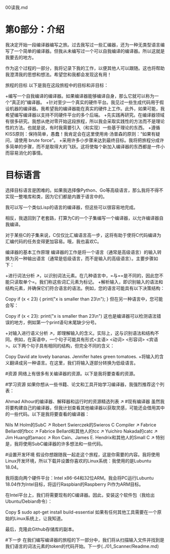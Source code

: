 00读我.md

# 第0部分：介绍
我决定开始一段编译器编写之旅。过去我写过一些汇编器，还为一种无类型语言编写了一个简单的编译器。但我从未编写过一个可以自我编译的编译器。所以这就是我要去的地方。

作为这个过程的一部分，我将记录下我的工作，以便其他人可以跟随。这也将帮助我澄清我的思想和想法。希望您和我都会发现这有用！

旅程的目标
以下是我在这段旅程中的目标和非目标：

+编写一个自我编译的编译器。如果编译器能够编译自身，那么它就可以称为一个“真正的”编译器。
+针对至少一个真实的硬件平台。我见过一些生成代码用于假设机器的编译器。我希望我的编译器能在真实的硬件上工作。此外，如果可能，我希望编写编译器以支持不同硬件平台的多个后端。
+先实践再研究。在编译器领域有很多研究。我想从绝对零开始这段旅程，所以我会采取实践性的方法而不是理论性的方法。也就是说，有时我需要引入（和实现）一些基于理论的东西。
+遵循KISS原则：保持简单，愚蠢！我肯定会在这里使用肯·汤普森的原则：“如果有疑问，请使用 brute force”。
+采用许多小步骤来达到最终目标。我将把旅程分成许多简单的步骤，而不是取得大的飞跃。这将使每个新加入编译器的东西都是一件小而容易消化的事情。

# 目标语言
选择目标语言是困难的。如果我选择像Python、Go等高级语言，那么我将不得不实现一整堆库和类，因为它们都是内置于语言中的。

我可以写一个类似Lisp的语言的编译器，但这些可以很容易地完成。

相反，我退回到了老套路，打算为C的一个子集编写一个编译器，以允许编译器自我编译。

对于某些C的子集来说，C仅仅比汇编语言高一步，这将有助于使将C代码编译为汇编代码的任务变得更加容易。哦，我也喜欢C。

编译器的基本工作原理
编译器的工作是将一个语言（通常是高级语言）的输入转换为另一种输出语言（通常是低级语言，而不是输入的高级语言）。主要步骤如下：

+进行词法分析 ↗，以识别词法元素。在几种语言中，=与==是不同的，因此您不能只读取单个=。我们称这些词汇元素为标记。
+解析输入，即识别输入的语法和结构元素，并确保它们符合语言的语法。例如，您的语言可能具有以下决策结构：

Copy
      if (x < 23) {
        print("x is smaller than 23\n");
      }
但在另一种语言中，您可能会写：

Copy
      if (x < 23):
        print("x is smaller than 23\n")
这也是编译器可以检测语法错误的地方，例如第一个print语句末尾缺少分号。

+对输入进行语义分析 ↗，即理解输入的含义。实际上，这与识别语法和结构不同。例如，在英语中，一个句子可能具有形式<主语> <动词> <形容词> <宾语>。以下两个句子具有相同的结构，但完全不同的含义：

Copy
          David ate lovely bananas.
          Jennifer hates green tomatoes.
+将输入的含义翻译成另一种语言。在这里，我们将输入逐部分转换为低级语言。

#资源
网络上有很多有关编译器的资源。以下是我将要查看的资源。

#学习资源
如果你想从一些书籍、论文和工具开始学习编译器，我强烈推荐这个列表：

Ahmad Alhour的编译器、解释器和运行时的资源精选列表 ↗
#现有编译器
虽然我将要构建自己的编译器，但我计划查看其他编译器以获取灵感，可能还会借用其中的一些代码。以下是我将要查看的编译器：

Nils M Holm的SubC ↗
Robert Swierczek的Swieros C Compiler ↗
Fabrice Bellard的fbcc ↗
Fabrice Bellard和其他人的tcc ↗
Yuichiro Nakada的catc ↗
Jim Huang的amacc ↗
Ron Cain、James E. Hendrix和其他人的Small C ↗
特别是，我将使用SubC编译器的许多想法和一些代码。

#设置开发环境
假设你想跟随我一起走这个旅程，这是你需要的内容。我将使用Linux开发环境，所以下载并设置你喜欢的Linux系统：我使用的是Lubuntu 18.04。

我将面向两个硬件平台：Intel x86-64和32位ARM。我会将PC运行Lubuntu 18.04作为Intel目标，将运行Raspbian的Raspberry Pi作为ARM目标。

在Intel平台上，我们将需要现有的C编译器。因此，安装这个软件包（我给出Ubuntu/Debian命令）：

Copy
  $ sudo apt-get install build-essential
如果有任何其他工具需要在一个原始的Linux系统上，让我知道。

最后，克隆此Github存储库的副本。

#下一步
在我们编写编译器的旅程的下一部分中，我们将从扫描输入文件并找到是我们语言的词法元素的token的代码开始。下一步(../01_Scanner/Readme.md)

